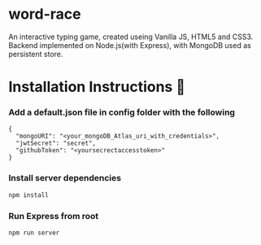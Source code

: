 # word-race
An interactive typing game, created useing Vanilla JS, HTML5 and CSS3. Backend implemented on Node.js(with Express), with MongoDB used as persistent store. 

# Installation Instructions 🚀

### Add a default.json file in config folder with the following

```
{
  "mongoURI": "<your_mongoDB_Atlas_uri_with_credentials>",
  "jwtSecret": "secret",
  "githubToken": "<yoursecrectaccesstoken>"
}
```

### Install server dependencies

```bash
npm install
```

### Run Express from root

```bash
npm run server
```

